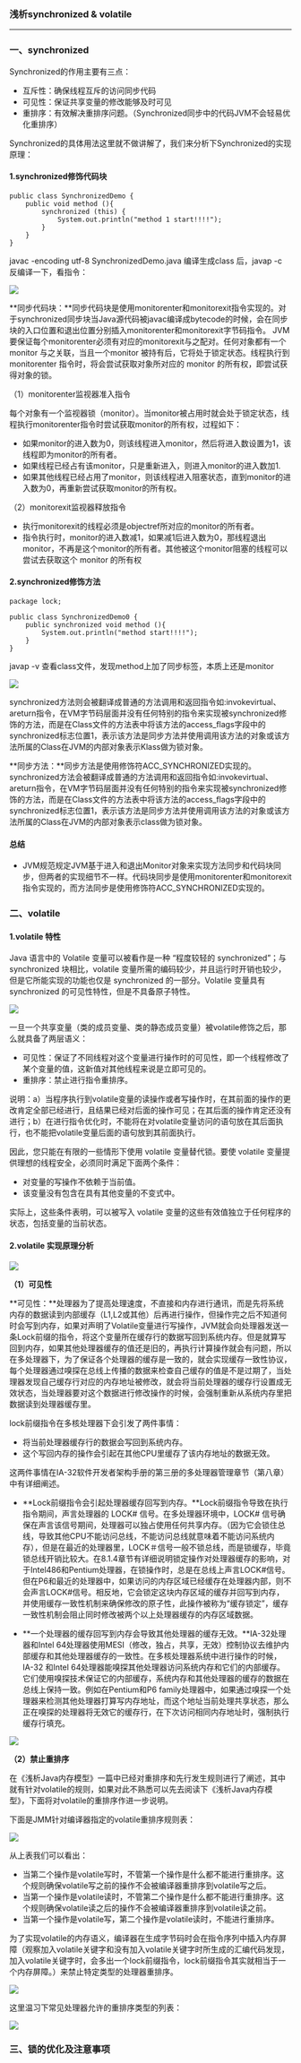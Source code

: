 ### 浅析synchronized & volatile ###
***
### 一、synchronized ###

Synchronized的作用主要有三点：

- 互斥性：确保线程互斥的访问同步代码
- 可见性：保证共享变量的修改能够及时可见
- 重排序：有效解决重排序问题。（Synchronized同步中的代码JVM不会轻易优化重排序）

Synchronized的具体用法这里就不做讲解了，我们来分析下Synchronized的实现原理：

#### 1.synchronized修饰代码块 ####

	public class SynchronizedDemo {
	    public void method (){
	        synchronized (this) {
	            System.out.println("method 1 start!!!!");
	        }
	    }
	}

javac -encoding utf-8 SynchronizedDemo.java 编译生成class 后，javap -c 反编译一下，看指令：

![](http://images2015.cnblogs.com/blog/584866/201704/584866-20170405112214082-1974483511.png)

**同步代码块：**同步代码块是使用monitorenter和monitorexit指令实现的。对于synchronized同步块当Java源代码被javac编译成bytecode的时候，会在同步块的入口位置和退出位置分别插入monitorenter和monitorexit字节码指令。 JVM要保证每个monitorenter必须有对应的monitorexit与之配对。任何对象都有一个 monitor 与之关联，当且一个monitor 被持有后，它将处于锁定状态。线程执行到 monitorenter 指令时，将会尝试获取对象所对应的 monitor 的所有权，即尝试获得对象的锁。

（1）monitorenter监视器准入指令

每个对象有一个监视器锁（monitor）。当monitor被占用时就会处于锁定状态，线程执行monitorenter指令时尝试获取monitor的所有权，过程如下：

- 如果monitor的进入数为0，则该线程进入monitor，然后将进入数设置为1，该线程即为monitor的所有者。
- 如果线程已经占有该monitor，只是重新进入，则进入monitor的进入数加1.
- 如果其他线程已经占用了monitor，则该线程进入阻塞状态，直到monitor的进入数为0，再重新尝试获取monitor的所有权。

（2）monitorexit监视器释放指令

- 执行monitorexit的线程必须是objectref所对应的monitor的所有者。
- 指令执行时，monitor的进入数减1，如果减1后进入数为0，那线程退出monitor，不再是这个monitor的所有者。其他被这个monitor阻塞的线程可以尝试去获取这个 monitor 的所有权


#### 2.synchronized修饰方法 ####


	package lock;
	
	public class SynchronizedDemo0 {
	    public synchronized void method (){
	        System.out.println("method start!!!!");
	    }
	}

javap -v 查看class文件，发现method上加了同步标签，本质上还是monitor

![](http://images2015.cnblogs.com/blog/584866/201704/584866-20170405183523503-2138017328.png)


synchronized方法则会被翻译成普通的方法调用和返回指令如:invokevirtual、areturn指令，在VM字节码层面并没有任何特别的指令来实现被synchronized修饰的方法，而是在Class文件的方法表中将该方法的access_flags字段中的synchronized标志位置1，表示该方法是同步方法并使用调用该方法的对象或该方法所属的Class在JVM的内部对象表示Klass做为锁对象。


**同步方法：**同步方法是使用修饰符ACC_SYNCHRONIZED实现的。synchronized方法会被翻译成普通的方法调用和返回指令如:invokevirtual、areturn指令，在VM字节码层面并没有任何特别的指令来实现被synchronized修饰的方法，而是在Class文件的方法表中将该方法的access_flags字段中的synchronized标志位置1，表示该方法是同步方法并使用调用该方法的对象或该方法所属的Class在JVM的内部对象表示class做为锁对象。

#### 总结 ####



- JVM规范规定JVM基于进入和退出Monitor对象来实现方法同步和代码块同步，但两者的实现细节不一样。代码块同步是使用monitorenter和monitorexit指令实现的，而方法同步是使用修饰符ACC_SYNCHRONIZED实现的。



### 二、volatile ###

#### 1.volatile 特性 ####

Java 语言中的 Volatile 变量可以被看作是一种 “程度较轻的 synchronized”；与 synchronized 块相比，volatile 变量所需的编码较少，并且运行时开销也较少，但是它所能实现的功能也仅是 synchronized 的一部分。Volatile 变量具有 synchronized 的可见性特性，但是不具备原子特性。

![](https://i.imgur.com/5vs94EK.png)

一旦一个共享变量（类的成员变量、类的静态成员变量）被volatile修饰之后，那么就具备了两层语义：

- 可见性：保证了不同线程对这个变量进行操作时的可见性，即一个线程修改了某个变量的值，这新值对其他线程来说是立即可见的。
- 重排序：禁止进行指令重排序。
               
说明：a）当程序执行到volatile变量的读操作或者写操作时，在其前面的操作的更改肯定全部已经进行，且结果已经对后面的操作可见；在其后面的操作肯定还没有进行；b）在进行指令优化时，不能将在对volatile变量访问的语句放在其后面执行，也不能把volatile变量后面的语句放到其前面执行。

因此，您只能在有限的一些情形下使用 volatile 变量替代锁。要使 volatile 变量提供理想的线程安全，必须同时满足下面两个条件：
  

- 对变量的写操作不依赖于当前值。
- 该变量没有包含在具有其他变量的不变式中。

实际上，这些条件表明，可以被写入 volatile 变量的这些有效值独立于任何程序的状态，包括变量的当前状态。


#### 2.volatile 实现原理分析  ####

![](https://i.imgur.com/0ncF9Wx.png)

**（1）可见性**

**可见性：**处理器为了提高处理速度，不直接和内存进行通讯，而是先将系统内存的数据读到内部缓存（L1,L2或其他）后再进行操作，但操作完之后不知道何时会写到内存，如果对声明了Volatile变量进行写操作，JVM就会向处理器发送一条Lock前缀的指令，将这个变量所在缓存行的数据写回到系统内存。但是就算写回到内存，如果其他处理器缓存的值还是旧的，再执行计算操作就会有问题，所以在多处理器下，为了保证各个处理器的缓存是一致的，就会实现缓存一致性协议，每个处理器通过嗅探在总线上传播的数据来检查自己缓存的值是不是过期了，当处理器发现自己缓存行对应的内存地址被修改，就会将当前处理器的缓存行设置成无效状态，当处理器要对这个数据进行修改操作的时候，会强制重新从系统内存里把数据读到处理器缓存里。

lock前缀指令在多核处理器下会引发了两件事情：

- 将当前处理器缓存行的数据会写回到系统内存。
- 这个写回内存的操作会引起在其他CPU里缓存了该内存地址的数据无效。

这两件事情在IA-32软件开发者架构手册的第三册的多处理器管理章节（第八章）中有详细阐述。



- **Lock前缀指令会引起处理器缓存回写到内存。**Lock前缀指令导致在执行指令期间，声言处理器的 LOCK# 信号。在多处理器环境中，LOCK# 信号确保在声言该信号期间，处理器可以独占使用任何共享内存。（因为它会锁住总线，导致其他CPU不能访问总线，不能访问总线就意味着不能访问系统内存），但是在最近的处理器里，LOCK＃信号一般不锁总线，而是锁缓存，毕竟锁总线开销比较大。在8.1.4章节有详细说明锁定操作对处理器缓存的影响，对于Intel486和Pentium处理器，在锁操作时，总是在总线上声言LOCK#信号。但在P6和最近的处理器中，如果访问的内存区域已经缓存在处理器内部，则不会声言LOCK#信号。相反地，它会锁定这块内存区域的缓存并回写到内存，并使用缓存一致性机制来确保修改的原子性，此操作被称为“缓存锁定”，缓存一致性机制会阻止同时修改被两个以上处理器缓存的内存区域数据。



- **一个处理器的缓存回写到内存会导致其他处理器的缓存无效。**IA-32处理器和Intel 64处理器使用MESI（修改，独占，共享，无效）控制协议去维护内部缓存和其他处理器缓存的一致性。在多核处理器系统中进行操作的时候，IA-32 和Intel 64处理器能嗅探其他处理器访问系统内存和它们的内部缓存。它们使用嗅探技术保证它的内部缓存，系统内存和其他处理器的缓存的数据在总线上保持一致。例如在Pentium和P6 family处理器中，如果通过嗅探一个处理器来检测其他处理器打算写内存地址，而这个地址当前处理共享状态，那么正在嗅探的处理器将无效它的缓存行，在下次访问相同内存地址时，强制执行缓存行填充。

![](https://i.imgur.com/rBcnWpR.png)


**（2）禁止重排序**

在《浅析Java内存模型》一篇中已经对重排序和先行发生规则进行了阐述，其中就有针对volatile的规则，如果对此不熟悉可以先去阅读下《浅析Java内存模型》，下面将对volatile的重排序作进一步说明。

下面是JMM针对编译器指定的volatile重排序规则表：

![](http://img.blog.csdn.net/20170208175021247?watermark/2/text/aHR0cDovL2Jsb2cuY3Nkbi5uZXQvY2hlbnNzeQ==/font/5a6L5L2T/fontsize/400/fill/I0JBQkFCMA==/dissolve/70/gravity/SouthEast)

从上表我们可以看出：


- 当第二个操作是volatile写时，不管第一个操作是什么都不能进行重排序。这个规则确保volatile写之前的操作不会被编译器重排序到volatile写之后。
- 当第一个操作是volatile读时，不管第二个操作是什么都不能进行重排序。这个规则确保volatile读之后的操作不会被编译器重排序到volatile读之前。
- 当第一个操作是volatile写，第二个操作是volatile读时，不能进行重排序。

为了实现volatile的内存语义，编译器在生成字节码时会在指令序列中插入内存屏障（观察加入volatile关键字和没有加入volatile关键字时所生成的汇编代码发现，加入volatile关键字时，会多出一个lock前缀指令，lock前缀指令其实就相当于一个内存屏障。）来禁止特定类型的处理器重排序。



![](http://img.blog.csdn.net/20170208175041780?watermark/2/text/aHR0cDovL2Jsb2cuY3Nkbi5uZXQvY2hlbnNzeQ==/font/5a6L5L2T/fontsize/400/fill/I0JBQkFCMA==/dissolve/70/gravity/SouthEast)


这里温习下常见处理器允许的重排序类型的列表：

![](https://i.imgur.com/BzKOlm1.png)



### 三、锁的优化及注意事项 ###